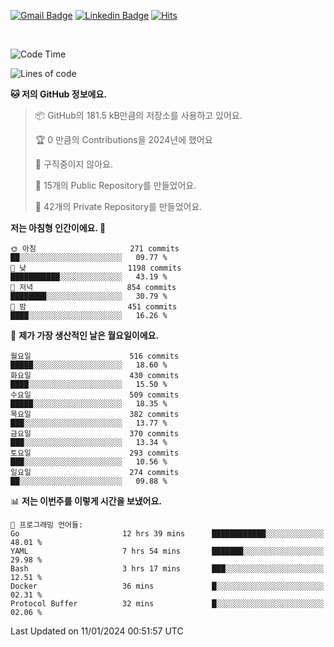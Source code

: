 [![Gmail Badge](https://img.shields.io/badge/-725psh@gmail.com-c14438?style=flat&logo=Gmail&logoColor=white&link=mailto:725psh@gmail.com)](mailto:725psh@gmail.com) 
[![Linkedin Badge](https://img.shields.io/badge/-soohanpark-0072b1?style=flat&logo=Linkedin&logoColor=white&link=https://www.linkedin.com/in/soohanpark/)](https://www.linkedin.com/in/soohanpark/) 
[![Hits](https://hits.seeyoufarm.com/api/count/incr/badge.svg?url=https%3A%2F%2Fgithub.com%2FSoohan-Park&count_bg=%23000000&title_bg=%23828282&icon=gradle.svg&icon_color=%23FFFFFF&title=Visited&edge_flat=false)](https://hits.seeyoufarm.com)  

<br />

<!--START_SECTION:waka-->
![Code Time](http://img.shields.io/badge/Code%20Time-1%2C551%20hrs%209%20mins-blue)

![Lines of code](https://img.shields.io/badge/%EC%A0%80%EB%8A%94%20%EC%97%AC%ED%83%9C%EA%B9%8C%EC%A7%80%20-6.2%20million%20%EC%A4%84%EC%9D%98%20%EC%BD%94%EB%93%9C%EB%A5%BC%20%EC%9E%91%EC%84%B1%ED%96%88%EC%96%B4%EC%9A%94.-blue)

**🐱 저의 GitHub 정보에요.** 

> 📦 GitHub의 181.5 kB만큼의 저장소를 사용하고 있어요. 
 > 
> 🏆 0 만큼의 Contributions을 2024년에 했어요
 > 
> 🚫 구직중이지 않아요.
 > 
> 📜 15개의 Public Repository를 만들었어요. 
 > 
> 🔑 42개의 Private Repository를 만들었어요. 
 > 
**저는 아침형 인간이에요. 🐤** 

```text
🌞 아침                     271 commits         ██░░░░░░░░░░░░░░░░░░░░░░░   09.77 % 
🌆 낮　                     1198 commits        ███████████░░░░░░░░░░░░░░   43.19 % 
🌃 저녁                     854 commits         ████████░░░░░░░░░░░░░░░░░   30.79 % 
🌙 밤　                     451 commits         ████░░░░░░░░░░░░░░░░░░░░░   16.26 % 
```
📅 **제가 가장 생산적인 날은 월요일이에요.** 

```text
월요일                      516 commits         █████░░░░░░░░░░░░░░░░░░░░   18.60 % 
화요일                      430 commits         ████░░░░░░░░░░░░░░░░░░░░░   15.50 % 
수요일                      509 commits         █████░░░░░░░░░░░░░░░░░░░░   18.35 % 
목요일                      382 commits         ███░░░░░░░░░░░░░░░░░░░░░░   13.77 % 
금요일                      370 commits         ███░░░░░░░░░░░░░░░░░░░░░░   13.34 % 
토요일                      293 commits         ███░░░░░░░░░░░░░░░░░░░░░░   10.56 % 
일요일                      274 commits         ██░░░░░░░░░░░░░░░░░░░░░░░   09.88 % 
```


📊 **저는 이번주를 이렇게 시간을 보냈어요.** 

```text
💬 프로그래밍 언어들: 
Go                       12 hrs 39 mins      ████████████░░░░░░░░░░░░░   48.01 % 
YAML                     7 hrs 54 mins       ███████░░░░░░░░░░░░░░░░░░   29.98 % 
Bash                     3 hrs 17 mins       ███░░░░░░░░░░░░░░░░░░░░░░   12.51 % 
Docker                   36 mins             █░░░░░░░░░░░░░░░░░░░░░░░░   02.31 % 
Protocol Buffer          32 mins             █░░░░░░░░░░░░░░░░░░░░░░░░   02.06 % 
```


 Last Updated on 11/01/2024 00:51:57 UTC
<!--END_SECTION:waka-->
